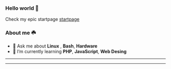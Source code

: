 


### Hello world 👋 
Check my epic startpage [startpage](https://kobakk.github.io/StartPage/startpage.htm)
### About me ☘️
- 💬 Ask me about **Linux** , **Bash**, **Hardware**
- 🌱 I’m currently learning  **PHP**, **JavaScript**, **Web Desing**
  
---



---

<!--
**Kobakk/Kobakk** is a ✨ _special_ ✨ repository because its `README.md` (this file) appears on your GitHub profile.

Here are some ideas to get you started:

- 🔭 I’m currently working on ...

- 👯 I’m looking to collaborate on ...
- 🤔 I’m looking for help with ...

- 📫 How to reach me: ...
- 😄 Pronouns: ...
- ⚡ Fun fact: ...
-->
